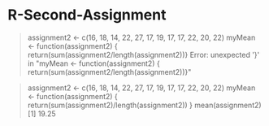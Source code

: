 # R-Second-Assignment

> assignment2 <- c(16, 18, 14, 22, 27, 17, 19, 17, 17, 22, 20, 22)
> myMean <- function(assignment2) { return(sum(assignment2/length(assignment2))}
Error: unexpected '}' in "myMean <- function(assignment2) { return(sum(assignment2/length(assignment2))}"

> assignment2 <- c(16, 18, 14, 22, 27, 17, 19, 17, 17, 22, 20, 22)
> myMean <- function(assignment2) { return(sum(assignment2)/length(assignment2)) }
> mean(assignment2)
[1] 19.25
